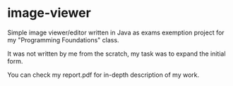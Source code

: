 # image-viewer
Simple image viewer/editor written in Java as exams exemption project for my "Programming Foundations" class.

It was not written by me from the scratch, my task was to expand the initial form.

You can check my report.pdf for in-depth description of my work.
